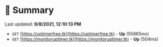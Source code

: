 # 📖 Summary
Last updated: **9/8/2021, 12:10:13 PM**

- `GET` [https://uptimerfree.tk](https://uptimerfree.tk) - **Up** (55865ms)
- `GET` [https://monitoruptimer.tk](https://monitoruptimer.tk) - **Up** (504ms)

